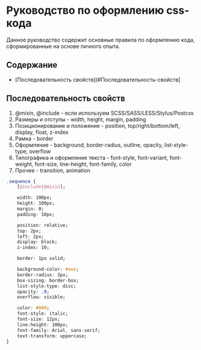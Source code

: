 # Руководство по оформлению css-кода

Данное руководство содержит основные правила по оформлению кода, сформированные на основе личного опыта.

## Содержание
- [Последовательность свойств](#Последовательность-свойств]

## Последовательность свойств

1) @mixin, @include - если используем SCSS/SASS/LESS/Stylus/Postcss
2) Размеры и отступы - width, height, margin, padding
3) Позиционирование и положение - position, top/right/bottom/left, display, float, z-index
4) Рамка - border
5) Оформление - background, border-radius, outline, opacity, list-style-type, overflow
6) Типографика и оформление текста - font-style, font-variant, font-weight, font-size, line-height, font-family, color
7) Прочее - transition, animation

```css
.sequence {
    [@include|@mixin];

    width: 100px;
	height: 100px;
	margin: 0;
	padding: 10px;

	position: relative;
	top: 2px;
	left: 2px;
	display: block;
	z-index: 10;

	border: 1px solid;

	background-color: #eee;
	border-radius: 3px;
	box-sizing: border-box;
	list-style-type: disc;
	opacity: .9;
	overflow: visible;

    color: #000;
	font-style: italic;
	font-size: 12px;
	line-height: 100px;
	font-family: Arial, sans-serif;
	text-transform: uppercase;
}
```
